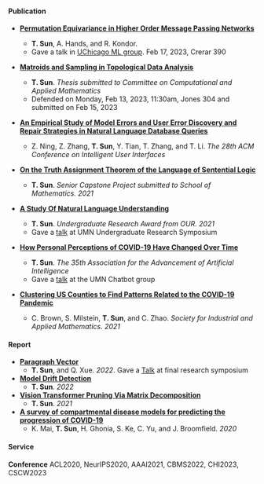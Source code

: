 #### Publication
* **[Permutation Equivariance in Higher Order Message Passing Networks](https://arxiv.org/abs/2306.10767.pdf)**
  * **T. Sun**, A. Hands, and R. Kondor. 
  * Gave a talk in [UChicago ML group](https://voices.uchicago.edu/machinelearning/). Feb 17, 2023, Crerar 390
 
* **[Matroids and Sampling in Topological Data Analysis]()**
  * **T. Sun**. *Thesis submitted to Committee on Computational and Applied Mathematics* 
  * Defended on Monday, Feb 13, 2023, 11:30am, Jones 304 and submitted on Feb 15, 2023
 
* **[An Empirical Study of Model Errors and User Error Discovery and Repair Strategies in Natural Language Database Queries](https://dl.acm.org/doi/10.1145/3581641.3584067)**
  * Z. Ning, Z. Zhang, **T. Sun**, Y. Tian, T. Zhang, and T. Li. *The 28th ACM Conference on Intelligent User Interfaces*

* **[On the Truth Assignment Theorem of the Language of Sentential Logic](https://arxiv.org/abs/2303.10750)**
  * **T. Sun**. *Senior Capstone Project submitted to School of Mathematics. 2021*

* **[A Study Of Natural Language Understanding](/assets/img/UROP.pdf)**
  * **T. Sun**. *Undergraduate Research Award from OUR. 2021*
  * Gave a [talk](https://cse.umn.edu/cs/news/three-students-present-spring-undergraduate-research-symposium) at UMN Undergraduate Research Symposium

* **[How Personal Perceptions of COVID-19 Have Changed Over Time](/assets/img/aaai2021.pdf)** 
  * **T. Sun**. *The 35th Association for the Advancement of Artificial Intelligence*
  * Gave a [talk](assets/img/aaaislides.pdf) at the UMN Chatbot group 

* **[Clustering US Counties to Find Patterns Related to the COVID-19 Pandemic](https://arxiv.org/abs/2303.11936)**
  * C. Brown, S. Milstein, **T. Sun**, and C. Zhao. *Society for Industrial and Applied Mathematics. 2021*

#### Report
* **[Paragraph Vector](assets/img/Paragraph_Vector.pdf)**
  * **T. Sun**, and Q. Xue. *2022*. Gave a [Talk](assets/img/pv_slides.pdf) at final research symposium
* **[Model Drift Detection](assets/img/mdd.pdf)**
  * **T. Sun**. *2022*
* **[Vision Transformer Pruning Via Matrix Decomposition](assets/img/VT.pdf)**
  * **T. Sun**. *2021*
* **[A survey of compartmental disease models for predicting the progression of COVID-19](assets/img/survey.pdf)**
  * K. Mai, **T. Sun**, H. Ghonia, S. Ke, C. Yu, and J. Broomfield. *2020*

#### Service
**Conference** ACL2020, NeurIPS2020, AAAI2021, CBMS2022, CHI2023, CSCW2023
